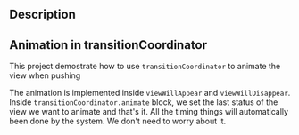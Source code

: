 ##  Description

## Animation in transitionCoordinator 
This project demostrate how to use `transitionCoordinator` to animate the view when pushing

The animation is implemented inside `viewWillAppear` and `viewWillDisappear`. 
Inside `transitionCoordinator.animate` block, we set the last status of the view we want to animate and that's it.
All the timing things will automatically been done by the system. We don't need to worry about it. 

